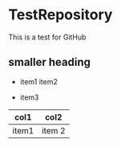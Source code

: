# TestRepository
This is a test for GitHub

## smaller heading

- item1
 item2
* item3

col1 | col2
---|---
item1 | item 2
